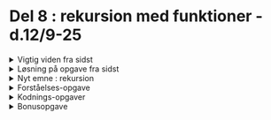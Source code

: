 # Del 8 : rekursion med funktioner - d.12/9-25





[//]: # (-----------------------------------------------------------------------------------------------------------------------------)
[//]: # (--------------------------------------------VIGTIG VIDEN FRA SIDST-----------------------------------------------------------)
[//]: # (-----------------------------------------------------------------------------------------------------------------------------)

<details class="blue">
  <summary>Vigtig viden fra sidst</summary>

- hvad er en funktion ;-) ??

</details>



[//]: # (-----------------------------------------------------------------------------------------------------------------------------)
[//]: # (--------------------------------------------------OPGAVE FRA SIDST-----------------------------------------------------------)
[//]: # (-----------------------------------------------------------------------------------------------------------------------------)

<details class="blue">
  <summary>Løsning på opgave fra sidst</summary>

- hvad er en funktion ;-) ??

</details>

[//]: # (-----------------------------------------------------------------------------------------------------------------------------)
[//]: # (--------------------------------------------------NYT EMNE REKURSION---------------------------------------------------------)
[//]: # (-----------------------------------------------------------------------------------------------------------------------------)

<details class="green">
  <summary>Nyt emne : rekursion</summary>

En rekursiv funktion er en funktion, der kalder sig selv.
Man skal altid have to ting:

1. Base case → hvornår stopper vi?
2. Recursive step → funktionen kalder sig selv med et "mindre" problem.

Live kodenings-eksempel: tælle ned fra et tal til 0

</details>

[//]: # (-----------------------------------------------------------------------------------------------------------------------------)
[//]: # (--------------------------------------------------    OPGAVER       ---------------------------------------------------------)
[//]: # (-----------------------------------------------------------------------------------------------------------------------------)


<details class="blue">
  <summary>Forståelses-opgave</summary>

se nedenstående programkode:

```
function setup() {
  rekursiv(5);
}

function rekursiv() {
  if (i > 0) { 
    i = rekursiv(i - 1); 
  }
  print(i);
  return i;
}
```


***Skriv, eventuelt sammen med en makker alt hvad programmet gør trin for trin når funktionen begynder at kalde sig selv, forsæt nedenstående:***

---

setup kaldes (1. gang)</br>
rekursiv() kaldes med i = 5.

---

rekursiv kaldes (1. gang, i = 5)</br>
Linje 7: if (5 > 0) → sandt. </br>
Linje 8: i = rekursiv(4) → kalder funktionen igen.</br>
Dette kald er ikke færdigt endnu (venter på svar fra næste rekursive kald).

---

rekursiv kaldes (2. gang, i = 4)</br>
Linje 7:....

----

</details>




<details class="blue">
  <summary>Kodnings-opgaver</summary>
    
Lav følgende rekursive funktioner:

1. Lav en funktion der tager argumentet n, og retunerer summen af tallene fra 1 til n
2. Lav en funktioner der tager argumentet n, og retunerer fakultet af n 
3. Lav en funktioner der tager argumentet n, og retunerer nummer- fibonnaci - tal ([https://da.wikipedia.org/wiki/Fibonacci-tal](https://da.wikipedia.org/wiki/Fibonacci-tal))
4. Lav en funktion, der tager en ord "str" som argumnent og retunerer true hvis ordet er et palindrom ([https://da.wikipedia.org/wiki/Palindrom](https://da.wikipedia.org/wiki/Palindrom))

</details>

<details class="blue">
  <summary>Bonusopgave</summary>

Lav følgende træ vha en rekursivfunktion der ser således ud: 

```
// Rekursiv metode til at tegne en gren
// x,y = startkoordinater, l = længde, v = vinkel ift. lodret
function tegnGren(x, y, l, v) {
//
//tegner venstre gren rekusivt
//tegner højre gren rekusivt
//
}
```
![tree1](/dag7/biTree.png)

Indbyg mulighed for at brugeren kan ændre vinklen mens programmet kører.

![tree1](/dag7/biTree2.png)


</details>
